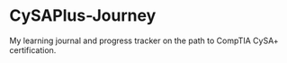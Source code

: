 # CySAPlus-Journey
My learning journal and progress tracker on the path to CompTIA CySA+ certification.
